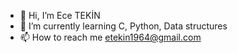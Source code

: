 - 👋 Hi, I’m Ece TEKİN
- 🌱 I’m currently learning C, Python, Data structures
- 📫 How to reach me etekin1964@gmail.com

<!---
ecetekin03/ecetekin03 is a ✨ special ✨ repository because its `README.md` (this file) appears on your GitHub profile. 
You can click the Preview link to take a look at your changes.
--->
